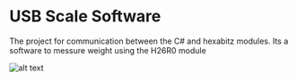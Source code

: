 # USB Scale Software
The project for communication between the C# and hexabitz modules.
Its a software to messure weight using the H26R0 module



![alt text](https://raw.githubusercontent.com/HexabitzPlatform/USB-Scale-Software/master/Screenshot.png)
